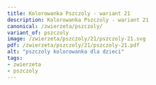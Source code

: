 ```yaml
---
title: Kolorowanka Pszczoly - wariant 21
description: Kolorowanka Pszczoly - wariant 21
canonical: /zwierzeta/pszczoly/
variant_of: pszczoly
image: /zwierzeta/pszczoly/21/pszczoly-21.svg
pdf: /zwierzeta/pszczoly/21/pszczoly-21.pdf
alt: "pszczoly kolorowanka dla dzieci"
tags:
- zwierzeta
- pszczoly
---
```


